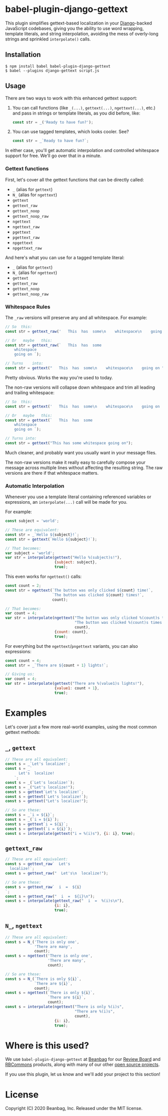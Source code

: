 # babel-plugin-django-gettext

This plugin simplifies gettext-based localization in your
[Django](https://www.djangoproject.com/)-backed JavaScript codebases, giving
you the ability to use word wrapping, template literals, and string
interpolation, avoiding the mess of overly-long strings and sprinkled
`interpolate()` calls.


## Installation

```
$ npm install babel babel-plugin-django-gettext
$ babel --plugins django-gettext script.js
```


## Usage

There are two ways to work with this enhanced gettext support:

1. You can call functions (like `_(...)`, `gettext(...)`, `ngettext(...)`,
   etc.) and pass in strings or template literals, as you did before, like:

    ```javascript
    const str = _('Ready to have fun?');
    ```

2. You can use tagged templates, which looks cooler. See?

    ```javascript
    const str = _`Ready to have fun?`;
    ```

In either case, you'll get automatic interpolation and controlled whitespace
support for free. We'll go over that in a minute.


### Gettext functions

First, let's cover all the gettext functions that can be directly called:

* `_` (alias for `gettext`)
* `N_` (alias for `ngettext`)
* `gettext`
* `gettext_raw`
* `gettext_noop`
* `gettext_noop_raw`
* `ngettext`
* `ngettext_raw`
* `pgettext`
* `pgettext_raw`
* `npgettext`
* `npgettext_raw`

And here's what you can use for a tagged template literal:

* `_` (alias for `gettext`)
* `N_` (alias for `ngettext`)
* `gettext`
* `gettext_raw`
* `gettext_noop`
* `gettext_noop_raw`


### Whitespace Rules

The `_raw` versions will preserve any and all whitespace. For example:

```javascript
// So  this:
const str = gettext_raw('   This  has  some\n    whitespace\n    going on ');

// Or   maybe   this:
const str = gettext_raw(`   This  has  some
    whitespace
    going on `);

// Turns    into:
const str = gettext("   This  has  some\n    whitespace\n    going on ");
```

Pretty obvious. Works the way you're used to today.

The non-raw versions will collapse down whitespace and trim all leading and
trailing whitespace:

```javascript
// So  this:
const str = gettext('   This  has  some\n    whitespace\n    going on ');

// Or   maybe   this:
const str = gettext(`   This  has  some
    whitespace
    going on `);

// Turns into:
const str = gettext("This has some whitespace going on");
```

Much cleaner, and probably want you usually want in your message files.

The non-raw versions make it really easy to carefully compose your message
across multiple lines without affecting the resulting string. The raw versions
are there if that whitespace matters.


### Automatic Interpolation

Whenever you use a template literal containing referenced variables or
expressions, an `interpolate(...)` call will be made for you.

For example:

```javascript
const subject = 'world';

// These are equivalent:
const str = _`Hello ${subject}!`;
const str = gettext(`Hello ${subject}!`);

// That becomes:
var subject = 'world';
var str = interpolate(gettext("Hello %(subject)s!"),
                      {subject: subject},
                      true);
```

This even works for `ngettext()` calls:

```javascript
const count = 2;
const str = ngettext(`The button was only clicked ${count} time!`,
                     `The button was clicked ${count} times!`,
                     count);

// That becomes:
var count = 4;
var str = interpolate(ngettext("The button was only clicked %(count)s time!",
                               "The button was clicked %(count)s times!",
                               count),
                      {count: count},
                      true);
```

For everything but the `ngettext`/`pngettext` variants, you can also
expressions:

```javascript
const count = 4;
const str = _`There are ${count + 1} lights!`;

// Giving us:
var count = 4;
var str = interpolate(gettext("There are %(value1)s lights!"),
                      {value1: count + 1},
                      true);
```


# Examples

Let's cover just a few more real-world examples, using the most common
gettext methods:


## `_`, `gettext`

```javascript
// These are all equivalent:
const s = _`Let's localize!`;
const s = _`
      Let's  localize!
    `;
const s = _(`Let's localize!`);
const s = _("Let's localize!");
const s = gettext`Let's localize!`;
const s = gettext(`Let's localize!`);
const s = gettext("Let's localize!");

// So are these:
const s = _`i = ${i}`;
const s = _(`i = ${i}`);
const s = gettext`i = ${i}`;
const s = gettext(`i = ${i}`);
const s = interpolate(gettext("i = %(i)s"), {i: i}, true);
```


## `gettext_raw`

```javascript
// These are all equivalent:
const s = gettext_raw`  Let's
  localize!`;
const s = gettext_raw("  Let's\n  localize!");

// So are these:
const s = gettext_raw`  i  =  ${i}
`;
const s = gettext_raw("  i  =  ${i}\n");
const s = interpolate(gettext_raw("  i  =  %(i)s\n"),
                      {i: i},
                      true);
```


## `N_`, `ngettext`

```javascript
// These are all equivalent:
const s = N_('There is only one',
             'There are many',
             count);
const s = ngettext('There is only one',
                   'There are many',
                   count);

// So are these:
const s = N_(`There is only ${i}`,
             `There are ${i}`,
             count);
const s = ngettext(`There is only ${i}`,
                   `There are ${i}`,
                   count);
const s = interpolate(ngettext("There is only %(i)s",
                               "There are %(i)s",
                               count),
                      {i: i},
                      true);
```


# Where is this used?

We use `babel-plugin-django-gettext` at [Beanbag](http://www.beanbaginc.com/)
for our [Review Board](http://www.reviewboard.org/) and
[RBCommons](https://rbcommons.com/) products, along with many of our other
[open source projects](https://www.beanbaginc.com/opensource/).

If you use this plugin, let us know and we'll add your project to this section!


# License

Copyright (C) 2020 Beanbag, Inc. Released under the MIT license.
